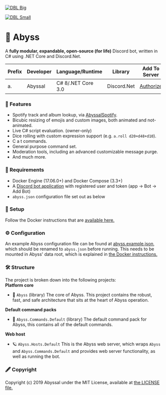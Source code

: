 [![DBL Big](https://discordbots.org/api/widget/532099058941034498.svg)](https://discordbots.org/bot/532099058941034498)   
 
[![DBL Small](https://discordbots.org/api/widget/owner/532099058941034498.svg)](https://discordbots.org/bot/532099058941034498)
# 🎀 Abyss

A **fully modular, expandable, open-source (for life)** Discord bot, written in C# using .NET Core and Discord.Net.
  
| Prefix     | Developer | Language/Runtime   | Library     | Add To Server
|------------|-----------|--------------------|-------------|----------------|
| a.         | Abyssal   | C# 8/.NET Core 3.0 | Discord.Net | [Authorize](https://discordapp.com/api/oauth2/authorize?client_id=532099058941034498&permissions=0&scope=bot)
  
### 🎉 Features
- Spotify track and album lookup, via [AbyssalSpotify](http://github.com/abyssal/AbyssalSpotify).
- Bicubic resizing of emojis and custom images, both animated and not-animated.
- Live C# script evaluation. (owner-only)
- Dice rolling with custom expression support (e.g. `a.roll d20+d48+d10`).
- C a t commands.
- General purpose command set.
- Moderation tools, including an advanced customizable message purge.
- And much more.
  
### 👮‍ Requirements
- Docker Engine (17.06.0+) and Docker Compose (3.3+)
- A [Discord bot application](https://discordapp.com/developers/applications/) with registered user and token (app -> Bot -> Add Bot)
- `abyss.json` configuration file set out as below  
  
### 🔧 Setup
Follow the Docker instructions that are [available here.](DOCKER.md)

### ⚙ Configuration
An example Abyss configuration file can be found at [abyss.example.json](abyss.example.json), which should be renamed to `abyss.json` before running. This needs to be mounted in Abyss' data root, which is explained in [the Docker instructions.](DOCKER.md)

### 🛠 Structure
The project is broken down into the following projects:     
**Platform core** 
- 🎀 `Abyss` (library) The core of Abyss. This project contains the robust, fast, and safe architecture that sits at the heart of Abyss operation.
   
**Default command packs**
- 🎫 `Abyss.Commands.Default` (library) The default command pack for Abyss, this contains all of the default commands.  
  
**Web host**  
- 🪐 `Abyss.Hosts.Default` This is the Abyss web server, which wraps `Abyss` and `Abyss.Commands.Default` and provides web server functionality, as well as running the bot.  
  
### 🖋 Copyright
Copyright (c) 2019 Abyssal under the MIT License, available at [the LICENSE file.](LICENSE.md)  
